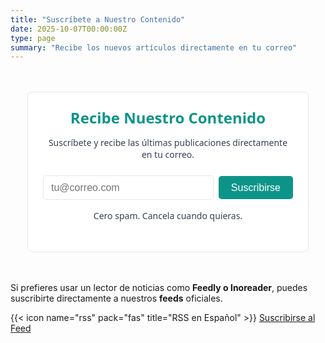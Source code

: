```yaml
---
title: "Suscríbete a Nuestro Contenido"
date: 2025-10-07T00:00:00Z
type: page
summary: "Recibe los nuevos artículos directamente en tu correo"
---
```


<style>
/* Variables para facilitar la personalización */
:root {
  --main-bg-color: #ffffff;
  --text-color: #374151;
  --main-brand-color: #0d9488; /* Un verde azulado limpio */
  --light-border-color: #e5e7eb;
}

.minimal-subscription-section {
  max-width: 400px;
  margin: 3rem auto;
  padding: 1.5rem;
  text-align: center;
  background: var(--main-bg-color);
  border: 1px solid var(--light-border-color);
  border-radius: 0.5rem;
  font-family: system-ui, sans-serif;
}

.minimal-subscription-section h2 {
  color: var(--main-brand-color);
  margin-top: 0;
  margin-bottom: 0.5rem;
  font-size: 1.5rem;
}

.minimal-subscription-section p {
  color: var(--text-color);
  margin-bottom: 1.5rem;
}

.form-group {
  display: flex;
  gap: 0.5rem;
  align-items: center;
}

.email-input {
  flex: 1;
  padding: 0.6rem 0.75rem;
  border: 1px solid var(--light-border-color);
  border-radius: 0.3rem;
  font-size: 1rem;
  outline: none;
  transition: border-color 0.2s, box-shadow 0.2s;
}

/* Efecto de foco solo con CSS */
.email-input:focus {
  border-color: var(--main-brand-color);
  box-shadow: 0 0 0 2px rgba(13, 148, 136, 0.2);
}

.submit-button {
  background: var(--main-brand-color);
  color: white;
  border: none;
  padding: 0.6rem 1.25rem;
  border-radius: 0.3rem;
  cursor: pointer;
  font-size: 1rem;
  transition: background 0.2s;
}

/* Efecto de hover solo con CSS */
.submit-button:hover {
  background: #0f766e; /* Un tono más oscuro */
}

.disclaimer {
  font-size: 0.875rem;
  color: #9ca3af;
  margin-top: 1rem;
}
</style>

<div class="container">
<section class="minimal-subscription-section">
  <h2>Recibe Nuestro Contenido</h2>
  <p>
    Suscríbete y recibe las últimas publicaciones directamente en tu correo.
  </p>

  <form name="suscripcion_es" method="POST" data-netlify="true">
    <div class="form-group">
      <input 
        type="email" 
        name="email" 
        placeholder="tu@correo.com" 
        required 
        class="email-input"
      >
      <button 
        type="submit" 
        class="submit-button"
      >
        Suscribirse
      </button>
    </div>
  </form>

  <p class="disclaimer">
    Cero spam. Cancela cuando quieras.
  </p>
</section>
</div>

Si prefieres usar un lector de noticias como **Feedly o Inoreader**, puedes suscribirte directamente a nuestros **feeds** oficiales.

{{< icon name="rss" pack="fas" title="RSS en Español" >}} 
[Suscribirse al Feed](/index.xml)
